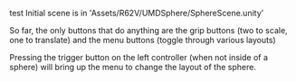 test
Initial scene is in 'Assets/R62V/UMDSphere/SphereScene.unity'

So far, the only buttons that do anything are the grip buttons (two to scale, one to translate) and the menu buttons (toggle through various layouts)

Pressing the trigger button on the left controller (when not inside of a sphere) will bring up the menu to change the layout of the sphere.

